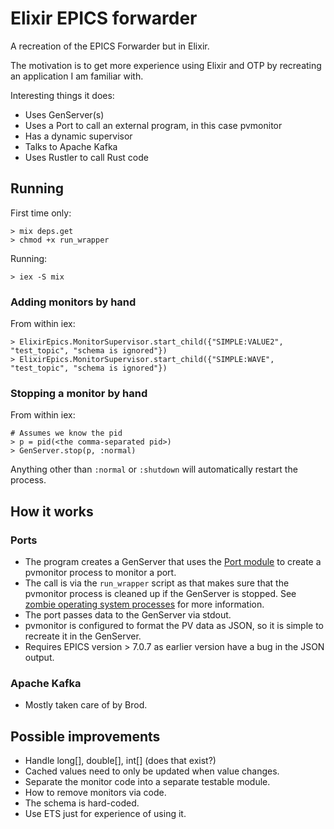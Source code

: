 # Elixir EPICS forwarder

A recreation of the EPICS Forwarder but in Elixir.

The motivation is to get more experience using Elixir and OTP by recreating an application I am familiar with.

Interesting things it does:
 - Uses GenServer(s)
 - Uses a Port to call an external program, in this case pvmonitor
 - Has a dynamic supervisor
 - Talks to Apache Kafka
 - Uses Rustler to call Rust code

## Running
First time only:
```
> mix deps.get
> chmod +x run_wrapper
```
Running:
```
> iex -S mix
```

### Adding monitors by hand
From within iex:
```
> ElixirEpics.MonitorSupervisor.start_child({"SIMPLE:VALUE2", "test_topic", "schema is ignored"})
> ElixirEpics.MonitorSupervisor.start_child({"SIMPLE:WAVE", "test_topic", "schema is ignored"})  
```

### Stopping a monitor by hand
From within iex:
```
# Assumes we know the pid
> p = pid(<the comma-separated pid>)
> GenServer.stop(p, :normal)
```
Anything other than `:normal` or `:shutdown` will automatically restart the process.

## How it works
### Ports
- The program creates a GenServer that uses the [Port module](https://hexdocs.pm/elixir/Port.html) to create a pvmonitor process to monitor a port.
- The call is via the `run_wrapper` script as that makes sure that the pvmonitor process is cleaned up if the GenServer is stopped. See [zombie operating system processes](https://hexdocs.pm/elixir/Port.html#module-zombie-operating-system-processes) for more information.
- The port passes data to the GenServer via stdout. 
- pvmonitor is configured to format the PV data as JSON, so it is simple to recreate it in the GenServer.
- Requires EPICS version > 7.0.7 as earlier version have a bug in the JSON output.

### Apache Kafka
- Mostly taken care of by Brod.

## Possible improvements
- Handle long[], double[], int[] (does that exist?)
- Cached values need to only be updated when value changes.
- Separate the monitor code into a separate testable module.
- How to remove monitors via code.
- The schema is hard-coded.
- Use ETS just for experience of using it.
